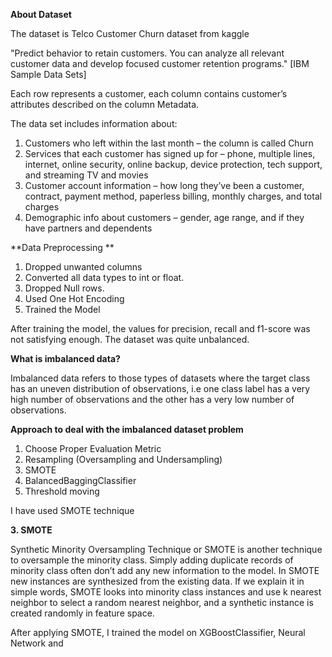 **About Dataset**

The dataset is Telco Customer Churn dataset from kaggle

"Predict behavior to retain customers. You can analyze all relevant customer data and develop focused customer retention programs." [IBM Sample Data Sets]

Each row represents a customer, each column contains customer’s attributes described on the column Metadata.

The data set includes information about:

1. Customers who left within the last month – the column is called Churn
2. Services that each customer has signed up for – phone, multiple lines, internet, online security, online backup, device protection, tech support, and streaming TV and movies
3. Customer account information – how long they’ve been a customer, contract, payment method, paperless billing, monthly charges, and total charges
4. Demographic info about customers – gender, age range, and if they have partners and dependents

**Data Preprocessing **
1. Dropped unwanted columns
2. Converted all data types to int or float.
3. Dropped Null rows.
4. Used One Hot Encoding
5. Trained the Model 

After training the model, the values for precision, recall and f1-score was not satisfying enough.
The dataset was quite unbalanced.


**What is imbalanced data?**

Imbalanced data refers to those types of datasets where the target class has an uneven distribution of observations, i.e one class label has a very high number of observations and the other has a very low number of observations.

**Approach to deal with the imbalanced dataset problem**

1. Choose Proper Evaluation Metric
2. Resampling (Oversampling and Undersampling)
3. SMOTE
4. BalancedBaggingClassifier
5. Threshold moving

I have used SMOTE technique

**3. SMOTE**
 
Synthetic Minority Oversampling Technique or SMOTE is another technique to oversample the minority class. Simply adding duplicate records of minority class often don’t add any new information to the model. In SMOTE new instances are synthesized from the existing data. If we explain it in simple words, SMOTE looks into minority class instances and use k nearest neighbor to select a random nearest neighbor, and a synthetic instance is created randomly in feature space.

After applying SMOTE, I trained the model on XGBoostClassifier, Neural Network and
